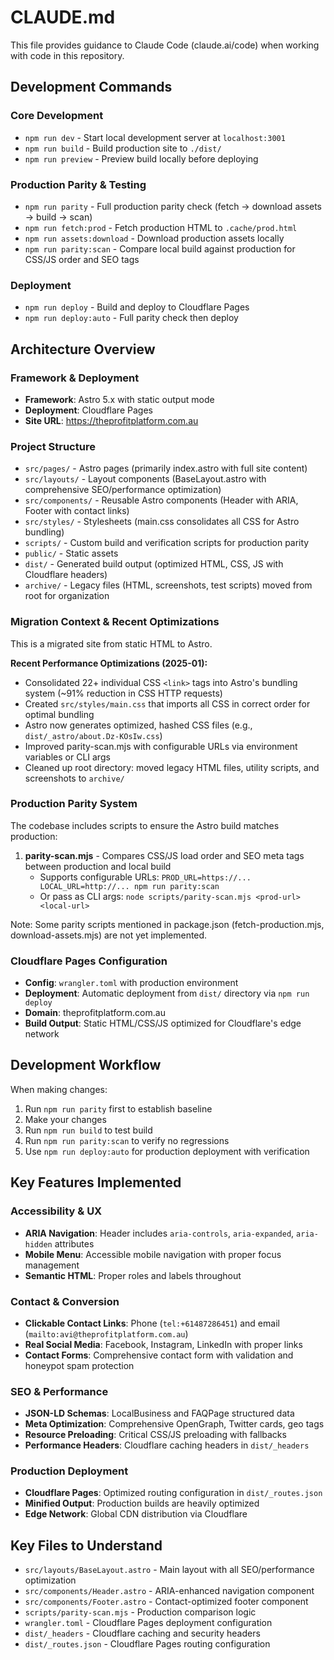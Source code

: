 # CLAUDE.md

This file provides guidance to Claude Code (claude.ai/code) when working with code in this repository.

## Development Commands

### Core Development
- `npm run dev` - Start local development server at `localhost:3001`
- `npm run build` - Build production site to `./dist/`
- `npm run preview` - Preview build locally before deploying

### Production Parity & Testing
- `npm run parity` - Full production parity check (fetch → download assets → build → scan)
- `npm run fetch:prod` - Fetch production HTML to `.cache/prod.html`
- `npm run assets:download` - Download production assets locally
- `npm run parity:scan` - Compare local build against production for CSS/JS order and SEO tags

### Deployment
- `npm run deploy` - Build and deploy to Cloudflare Pages
- `npm run deploy:auto` - Full parity check then deploy

## Architecture Overview

### Framework & Deployment
- **Framework**: Astro 5.x with static output mode
- **Deployment**: Cloudflare Pages
- **Site URL**: https://theprofitplatform.com.au

### Project Structure
- `src/pages/` - Astro pages (primarily index.astro with full site content)
- `src/layouts/` - Layout components (BaseLayout.astro with comprehensive SEO/performance optimization)
- `src/components/` - Reusable Astro components (Header with ARIA, Footer with contact links)
- `src/styles/` - Stylesheets (main.css consolidates all CSS for Astro bundling)
- `scripts/` - Custom build and verification scripts for production parity
- `public/` - Static assets
- `dist/` - Generated build output (optimized HTML, CSS, JS with Cloudflare headers)
- `archive/` - Legacy files (HTML, screenshots, test scripts) moved from root for organization

### Migration Context & Recent Optimizations
This is a migrated site from static HTML to Astro.

**Recent Performance Optimizations (2025-01):**
- Consolidated 22+ individual CSS `<link>` tags into Astro's bundling system (~91% reduction in CSS HTTP requests)
- Created `src/styles/main.css` that imports all CSS in correct order for optimal bundling
- Astro now generates optimized, hashed CSS files (e.g., `dist/_astro/about.Dz-KOsIw.css`)
- Improved parity-scan.mjs with configurable URLs via environment variables or CLI args
- Cleaned up root directory: moved legacy HTML files, utility scripts, and screenshots to `archive/`

### Production Parity System
The codebase includes scripts to ensure the Astro build matches production:

1. **parity-scan.mjs** - Compares CSS/JS load order and SEO meta tags between production and local build
   - Supports configurable URLs: `PROD_URL=https://... LOCAL_URL=http://... npm run parity:scan`
   - Or pass as CLI args: `node scripts/parity-scan.mjs <prod-url> <local-url>`

Note: Some parity scripts mentioned in package.json (fetch-production.mjs, download-assets.mjs) are not yet implemented.

### Cloudflare Pages Configuration
- **Config**: `wrangler.toml` with production environment
- **Deployment**: Automatic deployment from `dist/` directory via `npm run deploy`
- **Domain**: theprofitplatform.com.au
- **Build Output**: Static HTML/CSS/JS optimized for Cloudflare's edge network

## Development Workflow

When making changes:
1. Run `npm run parity` first to establish baseline
2. Make your changes
3. Run `npm run build` to test build
4. Run `npm run parity:scan` to verify no regressions
5. Use `npm run deploy:auto` for production deployment with verification

## Key Features Implemented

### Accessibility & UX
- **ARIA Navigation**: Header includes `aria-controls`, `aria-expanded`, `aria-hidden` attributes
- **Mobile Menu**: Accessible mobile navigation with proper focus management
- **Semantic HTML**: Proper roles and labels throughout

### Contact & Conversion
- **Clickable Contact Links**: Phone (`tel:+61487286451`) and email (`mailto:avi@theprofitplatform.com.au`)
- **Real Social Media**: Facebook, Instagram, LinkedIn with proper links
- **Contact Forms**: Comprehensive contact form with validation and honeypot spam protection

### SEO & Performance
- **JSON-LD Schemas**: LocalBusiness and FAQPage structured data
- **Meta Optimization**: Comprehensive OpenGraph, Twitter cards, geo tags
- **Resource Preloading**: Critical CSS/JS preloading with fallbacks
- **Performance Headers**: Cloudflare caching headers in `dist/_headers`

### Production Deployment
- **Cloudflare Pages**: Optimized routing configuration in `dist/_routes.json`
- **Minified Output**: Production builds are heavily optimized
- **Edge Network**: Global CDN distribution via Cloudflare

## Key Files to Understand

- `src/layouts/BaseLayout.astro` - Main layout with all SEO/performance optimization
- `src/components/Header.astro` - ARIA-enhanced navigation component
- `src/components/Footer.astro` - Contact-optimized footer component
- `scripts/parity-scan.mjs` - Production comparison logic
- `wrangler.toml` - Cloudflare Pages deployment configuration
- `dist/_headers` - Cloudflare caching and security headers
- `dist/_routes.json` - Cloudflare Pages routing configuration
